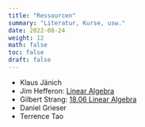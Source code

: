 ```yaml
---
title: "Ressourcen"
summary: "Literatur, Kurse, usw."
date: 2022-08-24
weight: 12
math: false
toc: false
draft: false
---
```


* Klaus Jänich
* Jim Hefferon: [Linear Algebra](https://hefferon.net/linearalgebra/)
* Gilbert Strang: [18.06 Linear Algebra](https://ocw.mit.edu/courses/18-06sc-linear-algebra-fall-2011/)
* Daniel Grieser
* Terrence Tao
